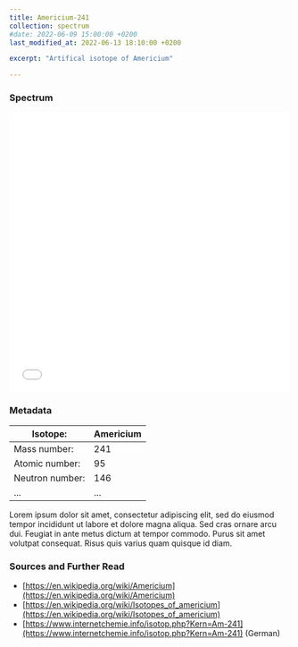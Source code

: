 ```yaml
---
title: Americium-241
collection: spectrum
#date: 2022-06-09 15:00:00 +0200
last_modified_at: 2022-06-13 18:10:00 +0200

excerpt: "Artifical isotope of Americium"

---
```


### Spectrum

<iframe width="100%" height="500" src="/assets/spectra/Am-241.html" title="Am-241 gamma spectrum" frameborder="0" allowfullscreen></iframe>

### Metadata

| Isotope: | Americium |
| --- | --- |
| Mass number: | 241 |
| Atomic number: | 95 |
| Neutron number: | 146 |
| ... | ... |

Lorem ipsum dolor sit amet, consectetur adipiscing elit, sed do eiusmod tempor incididunt ut labore et dolore magna aliqua. Sed cras ornare arcu dui. Feugiat in ante metus dictum at tempor commodo. Purus sit amet volutpat consequat. Risus quis varius quam quisque id diam.

### Sources and Further Read

- [https://en.wikipedia.org/wiki/Americium](https://en.wikipedia.org/wiki/Americium)
- [https://en.wikipedia.org/wiki/Isotopes_of_americium](https://en.wikipedia.org/wiki/Isotopes_of_americium)
- [https://www.internetchemie.info/isotop.php?Kern=Am-241](https://www.internetchemie.info/isotop.php?Kern=Am-241) (German)
